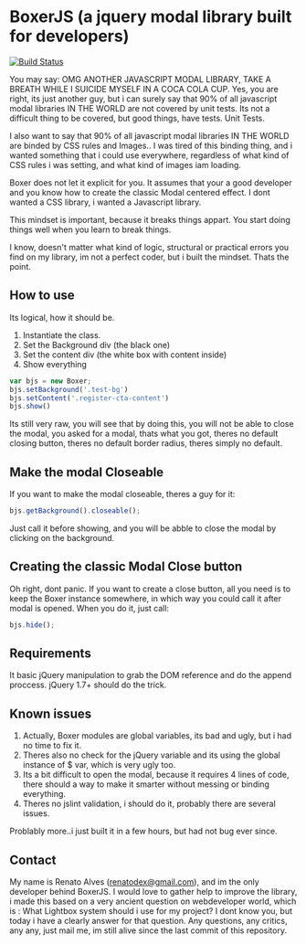 # BoxerJS (a jquery modal library built for developers)

[![Build Status](https://travis-ci.org/renatodex/javascript-boxer.png?branch=master)](https://travis-ci.org/renatodex/javascript-boxer)

You may say: OMG ANOTHER JAVASCRIPT MODAL LIBRARY, TAKE A BREATH WHILE I SUICIDE MYSELF IN A COCA COLA CUP.
Yes, you are right, its just another guy, but i can surely say that 90% of all javascript modal libraries IN THE WORLD are not covered by unit tests.
Its not a difficult thing to be covered, but good things, have tests. Unit Tests.

I also want to say that 90% of all javascript modal libraries IN THE WORLD are binded by CSS rules and Images..
I was tired of this binding thing, and i wanted something that i could use everywhere, regardless of what kind of CSS rules i was setting, and what kind of images iam loading.

Boxer does not let it explicit for you. It assumes that your a good developer and you know how to create the classic Modal centered effect.
I dont wanted a CSS library, i wanted a Javascript library.

This mindset is important, because it breaks things appart. You start doing things well when you learn to break things.

I know, doesn't matter what kind of logic, structural or practical errors you find on my library, im not a perfect coder, but i built the mindset. Thats the point.

## How to use

Its logical, how it should be.

1. Instantiate the class.
2. Set the Background div (the black one)
3. Set the content div (the white box with content inside)
4. Show everything

```javascript
var bjs = new Boxer;
bjs.setBackground('.test-bg')
bjs.setContent('.register-cta-content')		
bjs.show()
```

Its still very raw, you will see that by doing this, you will not be able to close the modal, you asked for a modal, thats what you got, theres no default closing button, theres no default border radius, theres simply no default.

## Make the modal Closeable

If you want to make the modal closeable, theres a guy for it:

```javascript
bjs.getBackground().closeable();
```

Just call it before showing, and you will be abble to close the modal by clicking on the background.

## Creating the classic Modal Close button

Oh right, dont panic. If you want to create a close button, all you need is to keep the Boxer instance somewhere, in which way you could call it after modal is opened.
When you do it, just call:

```javascript
bjs.hide();
```

## Requirements

It basic jQuery manipulation to grab the DOM reference and do the append proccess.
jQuery 1.7+ should do the trick. 

## Known issues

1. Actually, Boxer modules are global variables, its bad and ugly, but i had no time to fix it.
2. Theres also no check for the jQuery variable and its using the global instance of $ var, which is very ugly too.
3. Its a bit difficult to open the modal, because it requires 4 lines of code, there should a way to make it smarter without messing or binding everything.
4. Theres no jslint validation, i should do it, probably there are several issues.

Problably more..i just built it in a few hours, but had not bug ever since.

## Contact

My name is Renato Alves (renatodex@gmail.com), and im the only developer behind BoxerJS.
I would love to gather help to improve the library, i made this based on a very ancient question on webdeveloper world, which is : What Lightbox system should i use for my project?
I dont know you, but today i have a clearly answer for that question.
Any questions, any critics, any any, just mail me, im still alive since the last commit of this repository.